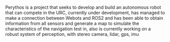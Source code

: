 Perythos is a project that seeks to develop and build an autonomous robot that can compete in the URC, currently under development, has managed to make a connection between Webots and ROS2 and has been able to obtain information from all sensors and generate a map to simulate the characteristics of the navigation test in, also is currently working on a robust system of perception, with stereo camera, lidar, gps, imu

